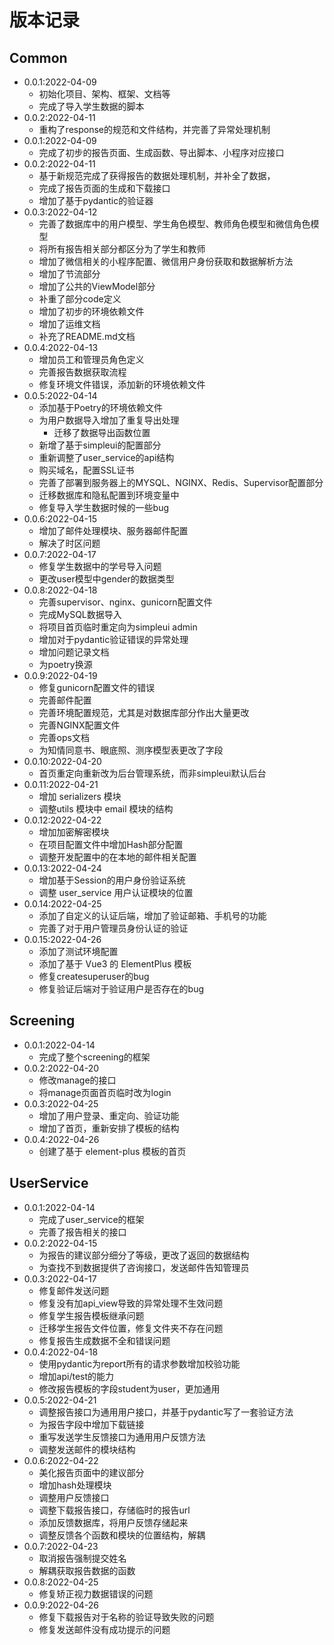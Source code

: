 # 版本记录

## Common

- 0.0.1:2022-04-09
    - 初始化项目、架构、框架、文档等
    - 完成了导入学生数据的脚本
- 0.0.2:2022-04-11
    - 重构了response的规范和文件结构，并完善了异常处理机制
- 0.0.1:2022-04-09
    - 完成了初步的报告页面、生成函数、导出脚本、小程序对应接口
- 0.0.2:2022-04-11
    - 基于新规范完成了获得报告的数据处理机制，并补全了数据，
    - 完成了报告页面的生成和下载接口
    - 增加了基于pydantic的验证器
- 0.0.3:2022-04-12
    - 完善了数据库中的用户模型、学生角色模型、教师角色模型和微信角色模型
    - 将所有报告相关部分都区分为了学生和教师
    - 增加了微信相关的小程序配置、微信用户身份获取和数据解析方法
    - 增加了节流部分
    - 增加了公共的ViewModel部分
    - 补重了部分code定义
    - 增加了初步的环境依赖文件
    - 增加了运维文档
    - 补充了README.md文档
- 0.0.4:2022-04-13
    - 增加员工和管理员角色定义
    - 完善报告数据获取流程
    - 修复环境文件错误，添加新的环境依赖文件
- 0.0.5:2022-04-14
    - 添加基于Poetry的环境依赖文件
    - 为用户数据导入增加了重复导出处理
        - 迁移了数据导出函数位置
    - 新增了基于simpleui的配置部分
    - 重新调整了user_service的api结构
    - 购买域名，配置SSL证书
    - 完善了部署到服务器上的MYSQL、NGINX、Redis、Supervisor配置部分
    - 迁移数据库和隐私配置到环境变量中
    - 修复导入学生数据时候的一些bug
- 0.0.6:2022-04-15
    - 增加了邮件处理模块、服务器邮件配置
    - 解决了时区问题
- 0.0.7:2022-04-17
    - 修复学生数据中的学号导入问题
    - 更改user模型中gender的数据类型
- 0.0.8:2022-04-18
    - 完善supervisor、nginx、gunicorn配置文件
    - 完成MySQL数据导入
    - 将项目首页临时重定向为simpleui admin
    - 增加对于pydantic验证错误的异常处理
    - 增加问题记录文档
    - 为poetry换源
- 0.0.9:2022-04-19
    - 修复gunicorn配置文件的错误
    - 完善邮件配置
    - 完善环境配置规范，尤其是对数据库部分作出大量更改
    - 完善NGINX配置文件
    - 完善ops文档
    - 为知情同意书、眼底照、测序模型表更改了字段
- 0.0.10:2022-04-20
    - 首页重定向重新改为后台管理系统，而非simpleui默认后台
- 0.0.11:2022-04-21
    - 增加 serializers 模块
    - 调整utils 模块中 email 模块的结构
- 0.0.12:2022-04-22
    - 增加加密解密模块
    - 在项目配置文件中增加Hash部分配置
    - 调整开发配置中的在本地的邮件相关配置
- 0.0.13:2022-04-24
    - 增加基于Session的用户身份验证系统
    - 调整 user_service 用户认证模块的位置
- 0.0.14:2022-04-25
    - 添加了自定义的认证后端，增加了验证邮箱、手机号的功能
    - 完善了对于用户管理员身份认证的验证
- 0.0.15:2022-04-26
    - 添加了测试环境配置
    - 添加了基于 Vue3 的 ElementPlus 模板
    - 修复createsuperuser的bug
    - 修复验证后端对于验证用户是否存在的bug

## Screening

- 0.0.1:2022-04-14
    - 完成了整个screening的框架
- 0.0.2:2022-04-20
    - 修改manage的接口
    - 将manage页面首页临时改为login
- 0.0.3:2022-04-25
    - 增加了用户登录、重定向、验证功能
    - 增加了首页，重新安排了模板的结构
- 0.0.4:2022-04-26
    - 创建了基于 element-plus 模板的首页

## UserService

- 0.0.1:2022-04-14
    - 完成了user_service的框架
    - 完善了报告相关的接口
- 0.0.2:2022-04-15
    - 为报告的建议部分细分了等级，更改了返回的数据结构
    - 为查找不到数据提供了咨询接口，发送邮件告知管理员
- 0.0.3:2022-04-17
    - 修复邮件发送问题
    - 修复没有加api_view导致的异常处理不生效问题
    - 修复学生报告模板继承问题
    - 迁移学生报告文件位置，修复文件夹不存在问题
    - 修复报告生成数据不全和错误问题
- 0.0.4:2022-04-18
    - 使用pydantic为report所有的请求参数增加校验功能
    - 增加api/test的能力
    - 修改报告模板的字段student为user，更加通用
- 0.0.5:2022-04-21
    - 调整报告接口为通用用户接口，并基于pydantic写了一套验证方法
    - 为报告字段中增加下载链接
    - 重写发送学生反馈接口为通用用户反馈方法
    - 调整发送邮件的模块结构
- 0.0.6:2022-04-22
    - 美化报告页面中的建议部分
    - 增加hash处理模块
    - 调整用户反馈接口
    - 调整下载报告接口，存储临时的报告url
    - 添加反馈数据库，将用户反馈存储起来
    - 调整反馈各个函数和模块的位置结构，解耦
- 0.0.7:2022-04-23
    - 取消报告强制提交姓名
    - 解耦获取报告数据的函数
- 0.0.8:2022-04-25
    - 修复矫正视力数据错误的问题
- 0.0.9:2022-04-26
    - 修复下载报告对于名称的验证导致失败的问题
    - 修复发送邮件没有成功提示的问题